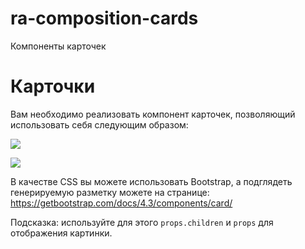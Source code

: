 # ra-composition-cards
Компоненты карточек

Карточки
===

Вам необходимо реализовать компонент карточек, позволяющий использовать себя следующим образом:

![](https://github.com/netology-code/ra16-homeworks/raw/master/composition/cards/assets/card1.png)

![](https://github.com/netology-code/ra16-homeworks/raw/master/composition/cards/assets/card2.png)

В качестве CSS вы можете использовать Bootstrap, а подглядеть генерируемую разметку можете на странице: https://getbootstrap.com/docs/4.3/components/card/

Подсказка: используйте для этого `props.children` и `props` для отображения картинки.
